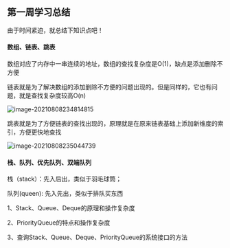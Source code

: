 ## 第一周学习总结

 

由于时间紧迫，就总结下知识点吧！

#### 数组、链表、跳表

数组对应了内存中一串连续的地址，数组的查找复杂度是O(1)，缺点是添加删除不方便

链表就是为了解决数组的添加删除不方便的问题出现的。但是同样的，它也有问题，就是查找复杂度较高O(n)

![image-20210808234814815](E:\doc\学习资料\微信公众号\pic\image-20210808234814815.png)

跳表就是为了方便链表的查找出现的，原理就是在原来链表基础上添加新维度的索引，方便更快地查找

![image-20210808235044739](E:\doc\学习资料\微信公众号\pic\image-20210808235044739.png)



#### 栈、队列、优先队列、双端队列

栈（stack）：先入后出，类似于羽毛球筒；

队列(queen): 先入先出，类似于排队买东西



1、Stack、Queue、Deque的原理和操作复杂度

2、PriorityQueue的特点和操作复杂度

3、查询Stack、Queue、Deque、PriorityQueue的系统接口的方法